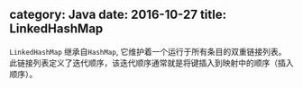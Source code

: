 category: Java
date: 2016-10-27
title: LinkedHashMap
---
`LinkedHashMap` 继承自`HashMap`, 它维护着一个运行于所有条目的双重链接列表。
此链接列表定义了迭代顺序，该迭代顺序通常就是将键插入到映射中的顺序（插入顺序）。

